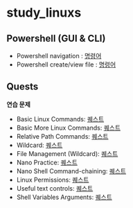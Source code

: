 # study_linuxs

## Powershell (GUI & CLI)
- Powershell navigation : [명령어](/codes/10_powershell.sh)
- Powershell create/view file : [명령어](/codes/20_control_file_dir_powershell.sh)

## Quests

**연습 문제**

- Basic Linux Commands: [퀘스트](/codes/quests/10_basic_linux_commands.md)
- Basic More Linux Commands: [퀘스트](/codes/quests/20_basic_more_linux_commands.md) 
- Relative Path Commands: [퀘스트](/codes/quests/30_relative_path_commands.md)
- Wildcard: [퀘스트](/codes/quests/40_linux_wildcard_practice.md)
- File Management (Wildcard): [퀘스트](/codes/quests/41_linux_file_management_wildcard_practice.md)
- Nano Practice: [퀘스트](/codes/quests/50_linux_practice_problems.md)
- Nano Shell Command-chaining: [퀘스트](/codes/quests/51_linux_practice_problems.md)
- Linux Permissions: [퀘스트](/codes/quests/52_linux_Manage-permissions.md)
- Useful text controls: [퀘스트](/codes/quests/71_useful_text_controls.md)
- Shell Variables Arguments: [퀘스트](/codes/quests/80_1_shell_variables_aguments.md)